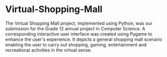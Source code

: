 # Virtual-Shopping-Mall
The Virtual Shopping Mall project, implemented using Python, was our submission for the Grade 12 annual project in Computer Science. A corresponding interactive user interface was created using Pygame to enhance the user's experience. It depicts a general shopping mall scenario enabling the user to carry out shopping, gaming, entertainment and recreational activities in the virtual sense.
